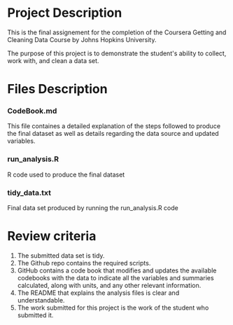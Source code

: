 Project Description
===================

This is the final assignement for the completion of the Coursera Getting
and Cleaning Data Course by Johns Hopkins University.

The purpose of this project is to demonstrate the student's ability to
collect, work with, and clean a data set.

Files Description
=================

### CodeBook.md

This file containes a detailed explanation of the steps followed to
produce the final dataset as well as details regarding the data source
and updated variables.

### run\_analysis.R

R code used to produce the final dataset

### tidy\_data.txt

Final data set produced by running the run\_analysis.R code

Review criteria
===============

1.  The submitted data set is tidy.
2.  The Github repo contains the required scripts.
3.  GitHub contains a code book that modifies and updates the available
    codebooks with the data to indicate all the variables and summaries
    calculated, along with units, and any other relevant information.
4.  The README that explains the analysis files is clear and
    understandable.
5.  The work submitted for this project is the work of the student who
    submitted it.
